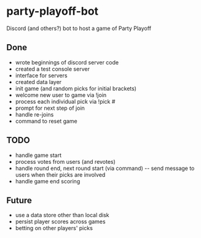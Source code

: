# party-playoff-bot
Discord (and others?) bot to host a game of Party Playoff

## Done
- wrote beginnings of discord server code
- created a test console server
- interface for servers
- created data layer
- init game (and random picks for initial brackets)
- welcome new user to game via !join
- process each individual pick via !pick #
- prompt for next step of join
- handle re-joins
- command to reset game

## TODO
- handle game start
- process votes from users (and revotes)
- handle round end, next round start (via command)
-- send message to users when their picks are involved
- handle game end scoring

## Future
- use a data store other than local disk
- persist player scores across games
- betting on other players' picks
